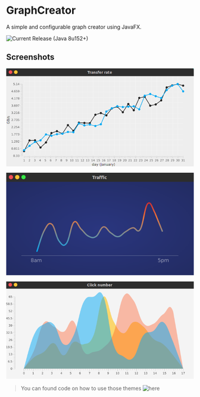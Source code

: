 # GraphCreator
A simple and configurable graph creator using JavaFX.

![Current Release](https://github.com/DrMerfy/GraphCreator/releases/tag/v0.3.9) (Java 8u152+)



## Screenshots
![Simple Line Graph](Demo/Screenshots/SimpleLineGraph.png?raw=true "Simple Line Graph")


![Traffic theme](Demo/Screenshots/TrafficTheme.png?raw=true "Traffic Theme")


![Smooth fill curves](Demo/Screenshots/SmoothFillCurve.png?raw=true "Smooth Fill Curve")

> You can found code on how to use those themes ![here](Demo/Themes)

